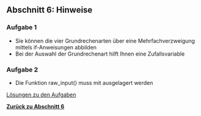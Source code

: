 ## Abschnitt 6: Hinweise

### Aufgabe 1

* Sie können die vier Grundrechenarten über eine Mehrfachverzweigung mittels if-Anweisungen abbilden
* Bei der Auswahl der Grundrechenart hilft Ihnen eine Zufallsvariable

### Aufgabe 2

* Die Funktion raw_input() muss mit ausgelagert werden

[Lösungen zu den Aufgaben](part6_solution.md)

[**Zurück zu Abschnitt 6**](part6.md)